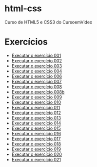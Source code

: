 # html-css
 Curso de HTML5 e CSS3 do CursoemVideo

<h1>Exercícios</h1>
<ul>
    <li><a href="https://leonardoclerton.github.io/html-css/exercicios/ex001/">Executar o exercício 001</a></li>
    <li><a href="https://leonardoclerton.github.io/html-css/exercicios/ex002/">Executar o exercício 002</a></li>
    <li><a href="https://leonardoclerton.github.io/html-css/exercicios/ex003/">Executar o exercício 003</a></li>
    <li><a href="https://leonardoclerton.github.io/html-css/exercicios/ex004/">Executar o exercício 004</a></li>
    <li><a href="https://leonardoclerton.github.io/html-css/exercicios/ex005/">Executar o exercício 006</a></li>
    <li><a href="https://leonardoclerton.github.io/html-css/exercicios/ex006/">Executar o exercício 007</a></li>
    <li><a href="https://leonardoclerton.github.io/html-css/exercicios/ex008/">Executar o exercício 008</a></li>
    <li><a href="https://leonardoclerton.github.io/html-css/exercicios/ex008b/">Executar o exercício 008b</a></li>
    <li><a href="https://leonardoclerton.github.io/html-css/exercicios/ex009/">Executar o exercício 009</a></li>
    <li><a href="https://leonardoclerton.github.io/html-css/exercicios/ex010/">Executar o exercício 010</a></li>
    <li><a href="https://leonardoclerton.github.io/html-css/exercicios/ex011/">Executar o exercício 011</a></li>
    <li><a href="https://leonardoclerton.github.io/html-css/exercicios/ex012/">Executar o exercício 012</a></li>
    <li><a href="https://leonardoclerton.github.io/html-css/exercicios/ex013/">Executar o exercício 013</a></li>
    <li><a href="https://leonardoclerton.github.io/html-css/exercicios/ex014/">Executar o exercício 014</a></li>
    <li><a href="https://leonardoclerton.github.io/html-css/exercicios/ex015/">Executar o exercício 015</a></li>
    <li><a href="https://leonardoclerton.github.io/html-css/exercicios/ex016/cor01.html">Executar o exercício 016</a></li>
    <li><a href="https://leonardoclerton.github.io/html-css/exercicios/ex017/index.html">Executar o exercício 017</a></li>
    <li><a href="https://leonardoclerton.github.io/html-css/exercicios/ex018/index.html">Executar o exercício 018</a></li>
    <li><a href="https://leonardoclerton.github.io/html-css/exercicios/ex019/index.html">Executar o exercício 019</a></li>
    <li><a href="https://leonardoclerton.github.io/html-css/exercicios/ex020/index.html">Executar o exercício 020</a></li>
    <li><a href="https://leonardoclerton.github.io/html-css/exercicios/ex021/index.html">Executar o exercício 021</a></li>
</ul>
